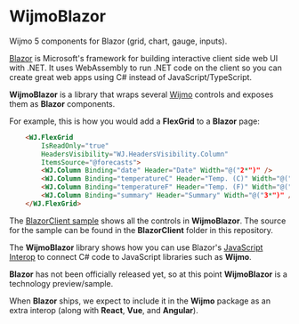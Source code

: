 # WijmoBlazor
Wijmo 5 components for Blazor (grid, chart, gauge, inputs).

[Blazor](https://docs.microsoft.com/en-us/aspnet/core/blazor)
is Microsoft's framework for building interactive client
side web UI with .NET. It uses WebAssembly to run .NET code on the
client so you can create great web apps using C# instead of
JavaScript/TypeScript.

**WijmoBlazor** is a library that wraps several
[Wijmo](https://www.grapecity.com/wijmo) controls and exposes
them as **Blazor** components.

For example, this is how you would add a **FlexGrid** to a 
**Blazor** page:

```html
    <WJ.FlexGrid
        IsReadOnly="true"
        HeadersVisibility="WJ.HeadersVisibility.Column"
        ItemsSource="@forecasts">
        <WJ.Column Binding="date" Header="Date" Width="@("2*")" />
        <WJ.Column Binding="temperatureC" Header="Temp. (C)" Width="@("2*")" />
        <WJ.Column Binding="temperatureF" Header="Temp. (F)" Width="@("2*")" />
        <WJ.Column Binding="summary" Header="Summary" Width="@("3*")" />
    </WJ.FlexGrid>
```

The [BlazorClient sample](https://wijmoblazor.firebaseapp.com) shows all the 
controls in **WijmoBlazor**. The source for the sample can be found in the
**BlazorClient** folder in this repository.

The **WijmoBlazor** library shows how you can use Blazor's
[JavaScript Interop](https://docs.microsoft.com/en-us/aspnet/core/blazor/javascript-interop?view=aspnetcore-3.0)
to connect C# code to JavaScript libraries such as **Wijmo**.

**Blazor** has not been officially released yet, so at this point **WijmoBlazor**
is a technology preview/sample.

When **Blazor** ships, we expect to include it in the **Wijmo** package as an
extra interop (along with **React**, **Vue**, and **Angular**).

